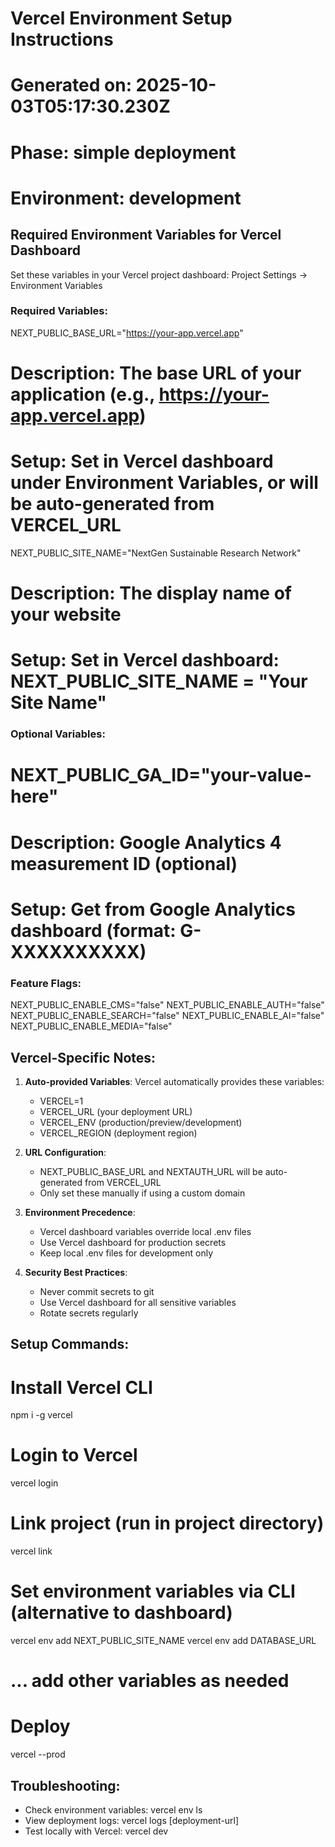 # Vercel Environment Setup Instructions
# Generated on: 2025-10-03T05:17:30.230Z
# Phase: simple deployment
# Environment: development

## Required Environment Variables for Vercel Dashboard

Set these variables in your Vercel project dashboard:
Project Settings → Environment Variables

### Required Variables:

NEXT_PUBLIC_BASE_URL="https://your-app.vercel.app"
# Description: The base URL of your application (e.g., https://your-app.vercel.app)
# Setup: Set in Vercel dashboard under Environment Variables, or will be auto-generated from VERCEL_URL

NEXT_PUBLIC_SITE_NAME="NextGen Sustainable Research Network"
# Description: The display name of your website
# Setup: Set in Vercel dashboard: NEXT_PUBLIC_SITE_NAME = "Your Site Name"

### Optional Variables:

# NEXT_PUBLIC_GA_ID="your-value-here"
# Description: Google Analytics 4 measurement ID (optional)
# Setup: Get from Google Analytics dashboard (format: G-XXXXXXXXXX)

### Feature Flags:
NEXT_PUBLIC_ENABLE_CMS="false"
NEXT_PUBLIC_ENABLE_AUTH="false"
NEXT_PUBLIC_ENABLE_SEARCH="false"
NEXT_PUBLIC_ENABLE_AI="false"
NEXT_PUBLIC_ENABLE_MEDIA="false"

## Vercel-Specific Notes:

1. **Auto-provided Variables**: Vercel automatically provides these variables:
   - VERCEL=1
   - VERCEL_URL (your deployment URL)
   - VERCEL_ENV (production/preview/development)
   - VERCEL_REGION (deployment region)

2. **URL Configuration**: 
   - NEXT_PUBLIC_BASE_URL and NEXTAUTH_URL will be auto-generated from VERCEL_URL
   - Only set these manually if using a custom domain

3. **Environment Precedence**:
   - Vercel dashboard variables override local .env files
   - Use Vercel dashboard for production secrets
   - Keep local .env files for development only

4. **Security Best Practices**:
   - Never commit secrets to git
   - Use Vercel dashboard for all sensitive variables
   - Rotate secrets regularly

## Setup Commands:

# Install Vercel CLI
npm i -g vercel

# Login to Vercel
vercel login

# Link project (run in project directory)
vercel link

# Set environment variables via CLI (alternative to dashboard)
vercel env add NEXT_PUBLIC_SITE_NAME
vercel env add DATABASE_URL
# ... add other variables as needed

# Deploy
vercel --prod

## Troubleshooting:

- Check environment variables: vercel env ls
- View deployment logs: vercel logs [deployment-url]
- Test locally with Vercel: vercel dev
